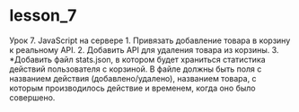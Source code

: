 # lesson_7
Урок 7. JavaScript на сервере 1. Привязать добавление товара в корзину к реальному API. 2. Добавить API для удаления товара из корзины. 3. *Добавить файл stats.json, в котором будет храниться статистика действий пользователя с корзиной. В файле должны быть поля с названием действия (добавлено/удалено), названием товара, с которым производилось действие и временем, когда оно было совершено.
